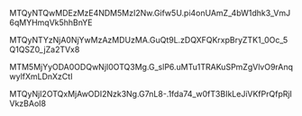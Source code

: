 MTQyNTQwMDEzMzE4NDM5MzI2Nw.Gifw5U.pi4onUAmZ_4bW1dhk3_VmJ6qMYHmqVk5hhBnYE

MTQyNTYzNjA0NjYwMzAzMDUzMA.GuQt9L.zDQXFQKrxpBryZTK1_0Oc_5Q1QSZ0_jZa2TVx8

MTM5MjYyODA0ODQwNjI0OTQ3Mg.G_slP6.uMTu1TRAKuSPmZgVlvO9rAnqwylfXmLDnXzCtI

MTQyNjI2OTQxMjAwODI2Nzk3Ng.G7nL8-.1fda74_w0fT3BIkLeJiVKfPrQfpRjIVkzBAoI8
